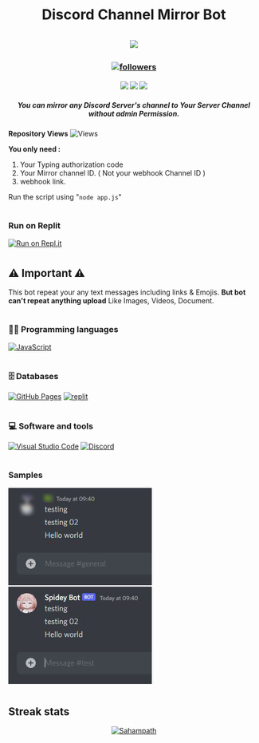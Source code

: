 <h1 align="center"> Discord Channel Mirror Bot </h1>

<h2 align="center">
<img src="https://media.giphy.com/media/SlKBbQNNZNfcPRWYW7/giphy.gif" width="100">
</h2>

<h3 align="center"> <a href="https://github.com/Sahampath">
    <img alt="followers" title="Follow me on Github" src="https://img.shields.io/github/followers/Sahampath?color=236ad3&labelColor=1155ba&style=for-the-badge&logo=github&label=Follow"/></a> </h3>
    
<h4 align="center"> <img src="https://img.shields.io/github/downloads/Sahampath/Discord-Channel-Mirror/total?style=for-the-badge&logo=appveyor">
<img src="https://img.shields.io/github/stars/Sahampath/Discord-Channel-Mirror?style=for-the-badge&logo=appveyor">
<img src="https://img.shields.io/github/forks/Sahampath/Discord-Channel-Mirror?style=for-the-badge&logo=appveyor"> </h4>


<h5 align="center"> You can mirror any Discord Server's channel to Your Server Channel without admin Permission. </h5>

**Repository Views** ![Views](https://profile-counter.glitch.me/IpHack/count.svg)

**You only need :**
1. Your Typing authorization code  
2. Your Mirror channel ID. ( Not your webhook Channel ID )
3. webhook link.

Run the script using "`node app.js`"
#
### Run on Replit
[![Run on Repl.it](https://repl.it/badge/github/Sahampath/Discord-Channel-Mirror)](https://replit.com/@Sahampath/Discord-Channel-Mirror)
#

## ⚠️ Important ⚠️
This bot repeat your any text messages including links & Emojis. **But bot can't repeat anything upload** Like Images, Videos, Document.
#
### 👨‍💻 Programming languages
<a href="#"><img alt="JavaScript" src="https://img.shields.io/badge/JavaScript%20-%23F7DF1E.svg?logo=javascript&logoColor=black"></a>


#
### 🗄️ Databases 
<a href="#"><img alt="GitHub Pages" src="https://img.shields.io/badge/GitHub%20Pages-%23327FC7.svg?logo=github&logoColor=white"></a>
<a href="#"><img alt="replit" src="https://images2.imgbox.com/33/53/jSBYmvfU_o.png"></a>
#
### 💻 Software and tools
<a href="#"><img alt="Visual Studio Code" src="https://img.shields.io/badge/Visual%20Studio%20Code-0078d7.svg?logo=visual-studio-code&logoColor=white"></a>
<a href="#"><img alt="Discord" src="https://images2.imgbox.com/6e/00/H8i3LVmq_o.png"></a>
#
### Samples
![](images/image1.JPG)
![](images/image2.JPG)
#
## Streak stats
<!-- GitHub Readme Streak Stats - https://github.com/DenverCoder1/github-readme-streak-stats -->
<p align="center">
  <a href="https://github.com/Sahampath/github-readme-streak-stats">
    <img title=" " alt="Sahampath" src="https://github-readme-streak-stats.herokuapp.com?user=Sahampath&theme=monokai-metallian&hide_border=true"/>
  </a>
</p>
